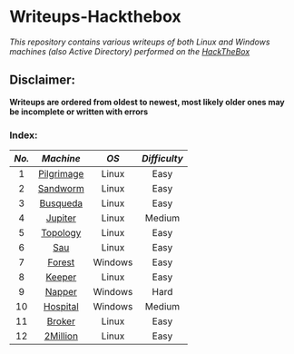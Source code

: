 # Writeups-Hackthebox
_This repository contains various writeups of both Linux and Windows machines (also Active Directory) performed on the [HackTheBox](https://app.hackthebox.com/)_

## Disclaimer:
__Writeups are ordered from oldest to newest, most likely older ones may be incomplete or written with errors__

### Index:

| **_No._** |                                       **_Machine_**                                       | **_OS_** | **_Difficulty_** |
|:---------:|:-----------------------------------------------------------------------------------------:|:--------:|:----------------:|
|     1     |    [Pilgrimage](https://github.com/AleHelp/Writeups-Hackthebox/blob/main/pilgrimage.md)   |   Linux  |       Easy       |
|     2     |      [Sandworm](https://github.com/AleHelp/Writeups-Hackthebox/blob/main/Sandworm.md)     |   Linux  |       Easy       |
|     3     |      [Busqueda](https://github.com/AleHelp/Writeups-Hackthebox/blob/main/Busqueda.md)     |   Linux  |       Easy       |
|     4     |       [Jupiter](https://github.com/AleHelp/Writeups-Hackthebox/blob/main/jupiter.md)      |   Linux  |      Medium      |
|     5     |      [Topology](https://github.com/AleHelp/Writeups-Hackthebox/blob/main/topology.md)     |   Linux  |       Easy       |
|     6     |           [Sau](https://github.com/AleHelp/Writeups-Hackthebox/blob/main/sau.md)          |   Linux  |       Easy       |
|     7     |        [Forest](https://github.com/AleHelp/Writeups-Hackthebox/blob/main/Forest.md)       |  Windows |       Easy       |
|     8     |        [Keeper](https://github.com/AleHelp/Writeups-Hackthebox/blob/main/keeper.md)       |   Linux  |       Easy       |
|     9     |        [Napper](https://github.com/AleHelp/Writeups-Hackthebox/blob/main/napper.md)       |  Windows |       Hard       |
|     10    | [Hospital](https://github.com/AleHelp/Writeups-Hackthebox/blob/main/hospital/hospital.md) |  Windows |      Medium      |
|     11    | [Broker](https://github.com/AleHelp/Writeups-Hackthebox/blob/main/Broker.md)              |  Linux   |      Easy        |
|     12    | [2Million](https://github.com/AleHelp/Writeups-Hackthebox/blob/main/2million/2million.md)              |  Linux   |      Easy        |
